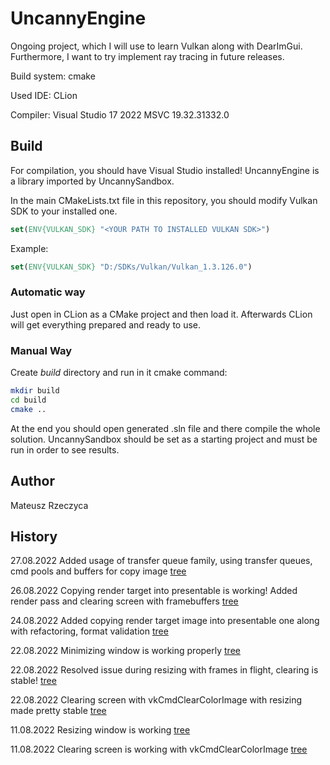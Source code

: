 
# UncannyEngine

Ongoing project, which I will use to learn Vulkan along with DearImGui.
Furthermore, I want to try implement ray tracing in future releases.

Build system: cmake

Used IDE: CLion

Compiler: Visual Studio 17 2022 MSVC 19.32.31332.0

## Build

For compilation, you should have Visual Studio installed! UncannyEngine is a library imported by UncannySandbox.

In the main CMakeLists.txt file in this repository, you should modify Vulkan SDK to your installed one.

```cmake
set(ENV{VULKAN_SDK} "<YOUR PATH TO INSTALLED VULKAN SDK>")
```

Example:

```cmake
set(ENV{VULKAN_SDK} "D:/SDKs/Vulkan/Vulkan_1.3.126.0")
```

### Automatic way

Just open in CLion as a CMake project and then load it. Afterwards CLion will get everything
prepared and ready to use.

### Manual Way

Create *build* directory and run in it cmake command:

```bash
mkdir build
cd build
cmake ..
```

At the end you should open generated .sln file and there compile the whole solution. UncannySandbox
should be set as a starting project and must be run in order to see results.

## Author

Mateusz Rzeczyca

## History

27.08.2022 Added usage of transfer queue family, using transfer queues, cmd pools and buffers for copy image [tree](https://github.com/Mregussek/UncannyEngine/tree/eb39e1468d790c4c91a257300b7737f51db69f98)

26.08.2022 Copying render target into presentable is working! Added render pass and clearing screen with framebuffers [tree](https://github.com/Mregussek/UncannyEngine/tree/0147d1343fceb27527e046734fd5ee41fc94988e)

24.08.2022 Added copying render target image into presentable one along with refactoring, format validation [tree](https://github.com/Mregussek/UncannyEngine/tree/295f5cf22c8870677da0d7065e2d3e8d880a3e1c)

22.08.2022 Minimizing window is working properly [tree](https://github.com/Mregussek/UncannyEngine/tree/fa7adc5e0d8fc2c3b31545306a5fbec942b51606)

22.08.2022 Resolved issue during resizing with frames in flight, clearing is stable! [tree](https://github.com/Mregussek/UncannyEngine/tree/cfa00b9c0c286e6bf4edfb741e64ddce43e30cbd)

22.08.2022 Clearing screen with vkCmdClearColorImage with resizing made pretty stable [tree](https://github.com/Mregussek/UncannyEngine/tree/5fff1785a408d2839e26bc89e78152623433e80d)

11.08.2022 Resizing window is working [tree](https://github.com/Mregussek/UncannyEngine/tree/16ac43f74d5b142c6cd3aee21abf35130501a6fe)

11.08.2022 Clearing screen is working with vkCmdClearColorImage [tree](https://github.com/Mregussek/UncannyEngine/tree/3a75c1a14a187e0e75f51a2a607439b0a95d1a11)

